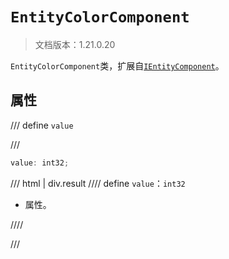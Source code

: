 # `EntityColorComponent`

> 文档版本：1.21.0.20

`EntityColorComponent`类，扩展自[`IEntityComponent`](./ientitycomponent.md)。

## 属性

/// define
`value`


///

```js
value: int32;
```

/// html | div.result
//// define
`value`：`int32`

- 属性。


////

///

